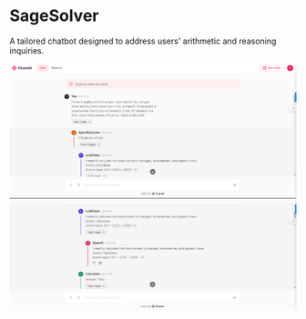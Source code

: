 # SageSolver
A tailored chatbot designed to address users' arithmetic and reasoning inquiries. 

![alt text for screen readers](agent_action_schema.png "Sample outputs")
![alt text for screen readers](agent2.png)
